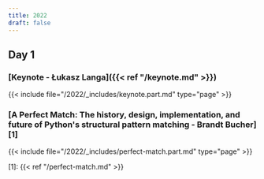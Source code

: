 ```yaml
---
title: 2022
draft: false
---
```


## Day 1

### [Keynote - Łukasz Langa]({{< ref "/keynote.md" >}})

{{< include file="/2022/_includes/keynote.part.md" type="page" >}}

### [A Perfect Match: The history, design, implementation, and future of Python's structural pattern matching - Brandt Bucher][1]

{{< include file="/2022/_includes/perfect-match.part.md" type="page" >}}

[1]: {{< ref "/perfect-match.md" >}}
